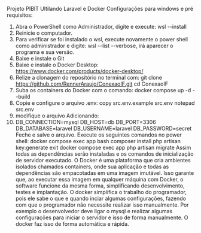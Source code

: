 Projeto PIBIT Ultilando Laravel e Docker
Configurações para windows e pré requisitos:
1. Abra o PowerShell como Administrador, digite e execute: wsl --install
2. Reinicie o computador.
3. Para verificar se foi instalado o wsl, execute novamente o power shell como administrador e digite: wsl --list --verbose, irá aparecer o programa e sua versão.
4. Baixe e instale o Git
5. Baixe e instale o Docker Desktop: https://www.docker.com/products/docker-desktop/
6. Relize a clonagem do repositório no terminal com: git clone https://github.com/RennerAraujo/ConexaoIF.git
cd ConexaoIF
7. Suba os containers do Docker com o comando: docker compose up -d --build
8. Copie e configure o arquivo .env: copy src\.env.example src\.env
notepad src\.env
9. modifique o arquivo Adicionando:
10. DB_CONNECTION=mysql
DB_HOST=db
DB_PORT=3306
DB_DATABASE=laravel
DB_USERNAME=laravel
DB_PASSWORD=secret
Feche e salve o arquivo.
Execute os seguintes comandos no power shell:
docker compose exec app bash
composer install
php artisan key:generate
exit
docker compose exec app php artisan migrate
Assim todas as dependências serão instaladas e os comandos de inicialização de servidor executado.
O Docker é uma plataforma que cria ambientes isolados chamados containers, onde sua aplicação e todas as dependências são empacotadas em uma imagem imutável. Isso garante que, ao executar essa imagem em qualquer máquina com Docker, o software funcione da mesma forma, simplificando desenvolvimento, testes e implantação.
O docker simplifica o trabalho do programador, pois ele sabe o que e quando inciar algumas configurações, fazendo com que o programador não necessite realizar isso manualmente. Por exemplo o desenvolvedor deve ligar o mysql e realizar algumas configurações para iniciar o servidor e isso de forma manualmente. O docker faz isso de forma automática e rápida.
